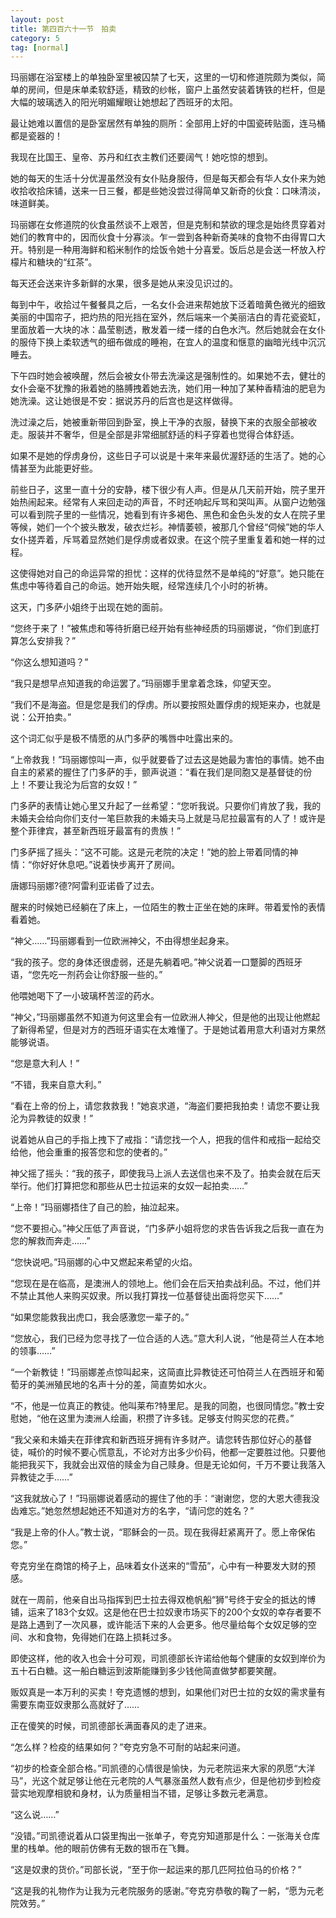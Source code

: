 ```yaml
---
layout: post
title: 第四百六十一节　拍卖
category: 5
tag: [normal]
---
```


玛丽娜在浴室楼上的单独卧室里被囚禁了七天，这里的一切和修道院颇为类似，简单的房间，但是床单柔软舒适，精致的纱帐，窗户上虽然安装着铸铁的栏杆，但是大幅的玻璃透入的阳光明媚耀眼让她想起了西班牙的太阳。

最让她难以置信的是卧室居然有单独的厕所：全部用上好的中国瓷砖贴面，连马桶都是瓷器的！

我现在比国王、皇帝、苏丹和红衣主教们还要阔气！她吃惊的想到。

她的每天的生活十分优渥虽然没有女仆贴身服侍，但是每天都会有华人女仆来为她收拾收拾床铺，送来一日三餐，都是些她没尝过得简单又新奇的伙食：口味清淡，味道鲜美。

玛丽娜在女修道院的伙食虽然谈不上艰苦，但是克制和禁欲的理念是始终贯穿着对她们的教育中的，因而伙食十分寡淡。乍一尝到各种新奇美味的食物不由得胃口大开。特别是一种用海鲜和稻米制作的烩饭令她十分喜爱。饭后总是会送一杯放入柠檬片和糖块的“红茶”。

每天还会送来许多新鲜的水果，很多是她从来没见识过的。

每到中午，收拾过午餐餐具之后，一名女仆会进来帮她放下泛着暗黄色微光的细致美丽的中国帘子，把灼热的阳光挡在室外，然后端来一个美丽洁白的青花瓷瓷缸，里面放着一大块的冰：晶莹剔透，散发着一缕一缕的白色水汽。然后她就会在女仆的服侍下换上柔软透气的细布做成的睡袍，在宜人的温度和惬意的幽暗光线中沉沉睡去。

下午四时她会被唤醒，然后会被女仆带去洗澡这是强制性的。如果她不去，健壮的女仆会毫不犹豫的揪着她的胳膊拽着她去洗，她们用一种加了某种香精油的肥皂为她洗澡。这让她很是不安：据说苏丹的后宫也是这样做得。

洗过澡之后，她被重新带回到卧室，换上干净的衣服，替换下来的衣服全部被收走。服装并不奢华，但是全部是非常细腻舒适的料子穿着也觉得合体舒适。

如果不是她的俘虏身份，这些日子可以说是十来年来最优渥舒适的生活了。她的心情甚至为此能更好些。

前些日子，这里一直十分的安静，楼下很少有人声。但是从几天前开始，院子里开始热闹起来。经常有人来回走动的声音，不时还响起斥骂和哭叫声。从窗户边勉强可以看到院子里的一些情况，她看到有许多褐色、黑色和金色头发的女人在院子里等候，她们一个个披头散发，破衣烂衫。神情萎顿，被那几个曾经“伺候”她的华人女仆搓弄着，斥骂着显然她们是俘虏或者奴隶。在这个院子里重复着和她一样的过程。

这使得她对自己的命运异常的担忧：这样的优待显然不是单纯的“好意”。她只能在焦虑中等待着自己的命运。她开始失眠，经常连续几个小时的祈祷。

这天，门多萨小姐终于出现在她的面前。

“您终于来了！”被焦虑和等待折磨已经开始有些神经质的玛丽娜说，“你们到底打算怎么安排我？”

“你这么想知道吗？”

“我只是想早点知道我的命运罢了。”玛丽娜手里拿着念珠，仰望天空。

“我们不是海盗。但是您是我们的俘虏。所以要按照处置俘虏的规矩来办，也就是说：公开拍卖。”

这个词汇似乎是极不情愿的从门多萨的嘴唇中吐露出来的。

“上帝救我！”玛丽娜惊叫一声，似乎就要昏了过去这是她最为害怕的事情。她不由自主的紧紧的握住了门多萨的手，颤声说道：“看在我们是同胞又是基督徒的份上！不要让我沦为后宫的女奴！”

门多萨的表情让她心里又升起了一丝希望：“您听我说。只要你们肯放了我，我的未婚夫会给向你们支付一笔巨款我的未婚夫马上就是马尼拉最富有的人了！或许是整个菲律宾，甚至新西班牙最富有的贵族！”

门多萨摇了摇头：“这不可能。这是元老院的决定！”她的脸上带着同情的神情：“你好好休息吧。”说着快步离开了房间。

唐娜玛丽娜?德?阿雷利亚诺昏了过去。

醒来的时候她已经躺在了床上，一位陌生的教士正坐在她的床畔。带着爱怜的表情看着她。

“神父……”玛丽娜看到一位欧洲神父，不由得想坐起身来。

“我的孩子。您的身体还很虚弱，还是先躺着吧。”神父说着一口蹩脚的西班牙语，“您先吃一剂药会让你舒服一些的。”

他喂她喝下了一小玻璃杯苦涩的药水。

“神父，”玛丽娜虽然不知道为何这里会有一位欧洲人神父，但是他的出现让他燃起了新得希望，但是对方的西班牙语实在太难懂了。于是她试着用意大利语对方果然能够说语。

“您是意大利人！”

“不错，我来自意大利。”

“看在上帝的份上，请您救救我！”她哀求道，“海盗们要把我拍卖！请您不要让我沦为异教徒的奴隶！”

说着她从自己的手指上拽下了戒指：“请您找一个人，把我的信件和戒指一起给交给他，他会重重的报答您和您的使者的。”

神父摇了摇头：“我的孩子，即使我马上派人去送信也来不及了。拍卖会就在后天举行。他们打算把您和那些从巴士拉运来的女奴一起拍卖……”

“上帝！”玛丽娜捂住了自己的脸，抽泣起来。

“您不要担心。”神父压低了声音说，“门多萨小姐将您的求告告诉我之后我一直在为您的解救而奔走……”

“您快说吧。”玛丽娜的心中又燃起来希望的火焰。

“您现在是在临高，是澳洲人的领地上。他们会在后天拍卖战利品。不过，他们并不禁止其他人来购买奴隶。所以我打算找一位基督徒出面将您买下……”

“如果您能救我出虎口，我会感激您一辈子的。”

“您放心，我们已经为您寻找了一位合适的人选。”意大利人说，“他是荷兰人在本地的领事……”

“一个新教徒！”玛丽娜差点惊叫起来，这简直比异教徒还可怕荷兰人在西班牙和葡萄牙的美洲殖民地的名声十分的差，简直势如水火。

“不，他是一位真正的教徒。他叫莱布?特里尼。是我的同胞，也很同情您。”教士安慰她，“他在这里为澳洲人绘画，积攒了许多钱。足够支付购买您的花费。”

“我父亲和未婚夫在菲律宾和新西班牙拥有许多财产。请您转告那位好心的基督徒，喊价的时候不要心慌意乱，不论对方出多少价码，他都一定要胜过他。只要他能把我买下，我就会出双倍的赎金为自己赎身。但是无论如何，千万不要让我落入异教徒之手……”

“这我就放心了！”玛丽娜说着感动的握住了他的手：“谢谢您，您的大恩大德我没齿难忘。”她忽然想起她还不知道对方的名字，“请问您的姓名？”

“我是上帝的仆人。”教士说，“耶稣会的一员。现在我得赶紧离开了。愿上帝保佑您。”

夸克穷坐在商馆的椅子上，品味着女仆送来的“雪茄”，心中有一种要发大财的预感。

就在一周前，他亲自出马指挥到巴士拉去得双桅帆船“狮”号终于安全的抵达的博铺，运来了183个女奴。这是他在巴士拉奴隶市场买下的200个女奴的幸存者要不是路上遇到了一次风暴，或许能活下来的人会更多。他尽量给每个女奴足够的空间、水和食物，免得她们在路上损耗过多。

即使这样，他的收入也会十分可观，司凯德部长许诺给他每个健康的女奴到岸价为五十石白糖。这一船白糖运到波斯能赚到多少钱他简直做梦都要笑醒。

贩奴真是一本万利的买卖！夸克遗憾的想到，如果他们对巴士拉的女奴的需求量有需要东南亚奴隶那么高就好了……

正在傻笑的时候，司凯德部长满面春风的走了进来。

“怎么样？检疫的结果如何？”夸克穷急不可耐的站起来问道。

“初步的检查全部合格。”司凯德的心情很是愉快，为元老院运来大家的夙愿“大洋马”，光这个就足够让他在元老院的人气暴涨虽然人数有点少，但是他初步到检疫营实地观摩相貌和身材，认为质量相当不错，足够让多数元老满意。

“这么说……”

“没错。”司凯德说着从口袋里掏出一张单子，夸克穷知道那是什么：一张海关仓库里的栈单。他的眼前仿佛有无数的银币在飞舞。

“这是奴隶的货价。”司部长说，“至于你一起运来的那几匹阿拉伯马的价格？”

“这是我的礼物作为让我为元老院服务的感谢。”夸克穷恭敬的鞠了一躬，“愿为元老院效劳。”